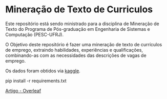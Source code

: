 # Mineração de Texto de Curriculos
Este repositório está sendo ministrado para a disciplina de Mineração de Texto do Programa de Pós-graduação em Engenharia de Sistemas e Computação (PESC-UFRJ).

O Objetivo deste repositório é fazer uma mineração de texto de currículos de emprego, extraindo habilidades, experiências e qualificações, combinando-as com as necessidades das descrições de vagas de emprego.

Os dados foram obtidos via [kaggle](https://www.kaggle.com/datasets/snehaanbhawal/resume-dataset/data).


pip install -r requirements.txt

[Artigo - Overleaf](https://www.overleaf.com/read/rrwtvtryvfgg#5b27a3)
